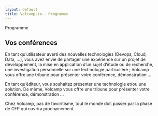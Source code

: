 ```yaml
---
layout: default
title: Volcamp.io - Programme
---
```

<section class="section-speaker section">
    <div class="container">
        <div class="row section-heading">
            <div class="col-lg-6">
                <div class="heading">
                    <div class="pl-90"><span class="stroke-text">Programme</span>
                        <h2>Vos conférences</h2>
                    </div>
                </div>
            </div>
        </div>
        <div class="row">
            <div class="col-lg-12">
                <p>
                En tant quʼutilisateur averti des nouvelles technologies (Devops, Cloud, Data, ...), vous avez envie de partager une expérience sur un projet de développement, la mise en application dʼun sujet dʼétude ou de recherche, une investigation personnelle sur une technologie particulière ; Volcamp vous offre une tribune pour présenter votre conférence, démonstration …
                </p>
                <p>
                En tant quʼéditeur, vous souhaitez présenter une technologie et/ou une solution. De même, Volcamp vous offre une tribune pour présenter votre conférence, démonstration …
                </p>
                <p>
                Chez Volcamp, pas de favoritisme, tout le monde doit passer par la phase de CFP qui ouvrira prochainement.
                </p>
            </div>
        </div>
    </div>
</section>